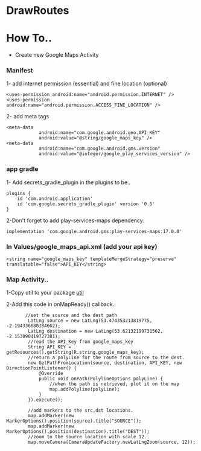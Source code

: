 # DrawRoutes

# How To..
- Create new Google Maps Activity
### Manifest
1- add internet permission (essential) and fine location (optional)
```
<uses-permission android:name="android.permission.INTERNET" />
<uses-permission android:name="android.permission.ACCESS_FINE_LOCATION" /> 
```
2- add meta tags
```
<meta-data
            android:name="com.google.android.geo.API_KEY"
            android:value="@string/google_maps_key" />
<meta-data
            android:name="com.google.android.gms.version"
            android:value="@integer/google_play_services_version" /> 
```
### app gradle
1- Add secrets_gradle_plugin in the plugins to be..
```
plugins {
    id 'com.android.application'
    id 'com.google.secrets_gradle_plugin' version '0.5'
}
```

2-Don't forget to add play-services-maps dependency.

```
implementation 'com.google.android.gms:play-services-maps:17.0.0'
```

### In Values/google_maps_api.xml (add your api key)

```
<string name="google_maps_key" templateMergeStrategy="preserve" translatable="false">API_KEY</string>
```

### Map Activity..

1-Copy util to your package [util](https://github.com/Ma7moud3ly/DrawRoutes/tree/master/app/src/main/java/com/ma7moud3ly/DrawMyRoute)

2-Add this code in onMapReady() callback..
```
       //set the source and the dest path
        LatLng source = new LatLng(53.474353213819775, -2.194336680184662);
        LatLng destination = new LatLng(53.62132199731562, -2.153090419727381);
        //read the API_Key from google_maps_key
        String API_KEY = getResources().getString(R.string.google_maps_key);
        //return a polyLine for the route from source to the dest.
        new GetPathFromLocation(source, destination, API_KEY, new DirectionPointListener() {
            @Override
            public void onPath(PolylineOptions polyLine) {
                //when the path is retrieved, plot it on the map
                map.addPolyline(polyLine);
            }
        }).execute();

        //add markers to the src,dst locations.
        map.addMarker(new MarkerOptions().position(source).title("SOURCE"));
        map.addMarker(new MarkerOptions().position(destination).title("DEST"));
        //zoom to the source location with scale 12..
        map.moveCamera(CameraUpdateFactory.newLatLngZoom(source, 12));
```      

  
